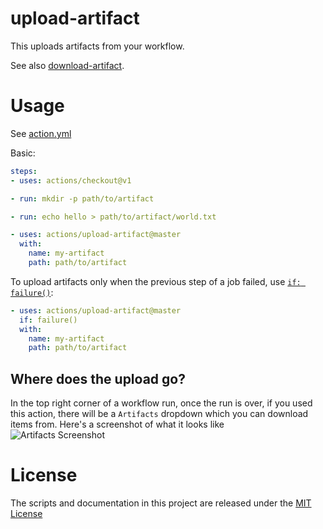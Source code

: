 # upload-artifact

This uploads artifacts from your workflow.

See also [download-artifact](https://github.com/actions/download-artifact).

# Usage

See [action.yml](action.yml)

Basic:
```yaml
steps:
- uses: actions/checkout@v1

- run: mkdir -p path/to/artifact

- run: echo hello > path/to/artifact/world.txt

- uses: actions/upload-artifact@master
  with:
    name: my-artifact
    path: path/to/artifact
```

To upload artifacts only when the previous step of a job failed, use [`if: failure()`](https://help.github.com/en/articles/contexts-and-expression-syntax-for-github-actions#job-status-check-functions):

```yaml
- uses: actions/upload-artifact@master
  if: failure()
  with:
    name: my-artifact
    path: path/to/artifact
```


## Where does the upload go?
In the top right corner of a workflow run, once the run is over, if you used this action, there will be a `Artifacts` dropdown which you can download items from. Here's a screenshot of what it looks like<br/>
![Artifacts Screenshot](https://user-images.githubusercontent.com/3685876/62906968-1b4aff80-bd3f-11e9-8815-9058eb05692a.png)


# License

The scripts and documentation in this project are released under the [MIT License](LICENSE)
